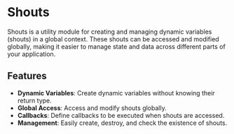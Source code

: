 # Shouts

Shouts is a utility module for creating and managing dynamic variables (shouts) in a global context. These shouts can be accessed and modified globally, making it easier to manage state and data across different parts of your application.

## Features

- **Dynamic Variables**: Create dynamic variables without knowing their return type.
- **Global Access**: Access and modify shouts globally.
- **Callbacks**: Define callbacks to be executed when shouts are accessed.
- **Management**: Easily create, destroy, and check the existence of shouts.